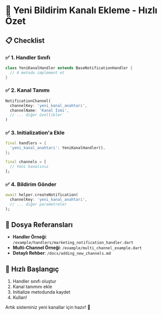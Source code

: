 # 🎯 Yeni Bildirim Kanalı Ekleme - Hızlı Özet

## 📋 Checklist

### ✅ 1. Handler Sınıfı
```dart
class YeniKanalHandler extends BaseNotificationHandler {
  // 4 metodu implement et
}
```

### ✅ 2. Kanal Tanımı
```dart
NotificationChannel(
  channelKey: 'yeni_kanal_anahtari',
  channelName: 'Kanal İsmi',
  // ... diğer özellikler
)
```

### ✅ 3. Initialization'a Ekle
```dart
final handlers = {
  'yeni_kanal_anahtari': YeniKanalHandler(),
};

final channels = [
  // Yeni kanalınız
];
```

### ✅ 4. Bildirim Gönder
```dart
await helper.createNotification(
  channelKey: 'yeni_kanal_anahtari',
  // ... diğer parametreler
);
```

## 🔗 Dosya Referansları

- **Handler Örneği**: `/example/handlers/marketing_notification_handler.dart`
- **Multi-Channel Örneği**: `/example/multi_channel_example.dart`
- **Detaylı Rehber**: `/docs/adding_new_channels.md`

## 🚀 Hızlı Başlangıç

1. Handler sınıfı oluştur
2. Kanal tanımını ekle
3. Initialize metodunda kaydet
4. Kullan!

Artık sisteminiz yeni kanallar için hazır! 🎉
